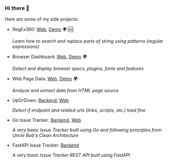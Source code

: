 ### Hi there 👋

Here are some of my side projects:
- RegEx360: [Web](https://github.com/ademsa/regex360), [Demo](https://ademsa.github.io/regex360) 🌍 🆕
  
  <em>Learn how to search and replace parts of string using patterns (regular expressions)</em>

- Browser Dashboard: [Web](https://github.com/ademsa/browser-dashboard), [Demo](https://ademsa.github.io/browser-dashboard) 🌍
  
  <em>Detect and display browser specs, plugins, fonts and features</em>
  
- Web Page Data: [Web](https://github.com/ademsa/web-page-data), [Demo](https://ademsa.github.io/web-page-data) 🌍
  
  <em>Analyze and extract data from HTML page source</em>
  
- UpOrDown: [Backend](https://github.com/ademsa/upordown), [Web](https://github.com/ademsa/upordown-web)

  <em>Detect if endpoint and related urls (links, scripts, etc.) load fine</em>

- Go Issue Tracker: [Backend](https://github.com/ademsa/go-issue-tracker), [Web](https://github.com/ademsa/go-issue-tracker-web)

  <em>A very basic Issue Tracker built using Go and following principles from Uncle Bob's Clean Architecture</em>
  
- FastAPI Issue Tracker: [Backend](https://github.com/ademsa/fastapi-issue-tracker)

  <em>A very basic Issue Tracker REST API built using FastAPI </em>
  
